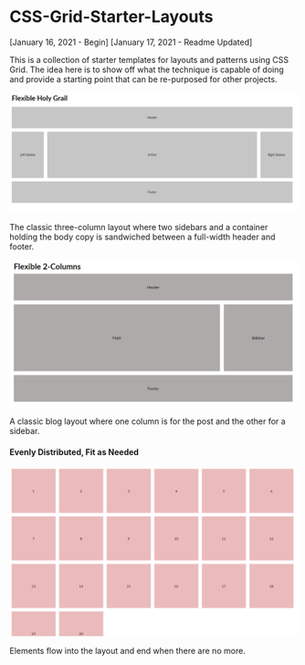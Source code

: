 # CSS-Grid-Starter-Layouts

[January 16, 2021 - Begin]
[January 17, 2021 - Readme Updated]

<p>
This is a collection of starter templates for layouts and patterns using CSS Grid. 
The idea here is to show off what the technique is capable of doing and provide a starting point that can be re-purposed for other projects.
</p>

<img src="1.png">
<p>The classic three-column layout where two sidebars and a container holding the body copy is sandwiched between a full-width header and footer.</p>

<img src="3.png">
<p>A classic blog layout where one column is for the post and the other for a sidebar.</p>
          
<h4>Evenly Distributed, Fit as Needed</h4>
<img src="5.png">
<p>Elements flow into the layout and end when there are no more.</p>
